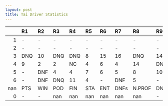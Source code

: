 ```yaml
---
layout: post 
title: Tai Driver Statistics
--- 
```


|     | R1   | R2   | R3   | R4   | R5   | R6   | R7   | R8     | R9   | R10   | R11   | R12   | Points   | Pos   |
|----:|:-----|:-----|:-----|:-----|:-----|:-----|:-----|:-------|:-----|:------|:------|:------|:---------|:------|
|   1 | -    | -    | -    | -    | -    | -    | -    | -      | -    | -     | -     | -     | nan      | nan   |
|   2 | -    | -    | -    | -    | -    | -    | -    | -      | -    | -     | -     | -     | nan      | nan   |
|   3 | DNQ  | 10   | DNQ  | DNQ  | 8    | 15   | 16   | DNQ    | 14   | DNQ   | DNQ   | -     | 0.0      | 36.0  |
|   4 | 9    | 2    | 2    | NC   | 4    | 6    | 4    | 14     | DNF  | DNQ   | DNQ   | 16    | 0.0      | 33.0  |
|   5 | -    | DNF  | 4    | 4    | 7    | 6    | 5    | 8      | 10   | DNF   | DNF   | 12    | 0.0      | 36.0  |
|   6 | -    | DNF  | DNQ  | 11   | 4    | -    | DNF  | 5      | -    | -     | -     | -     | 0.0      | 32.0  |
| nan | PTS  | WIN  | POD  | FIN  | STA  | ENT  | DNFs | N.PROF | DNQ  | %FIN  | PPR   | BST   | CHA      | RNK   |
|   0 | -    | -    | nan  | nan  | nan  | nan  | nan  | nan    | -    | -     | -     | DNQ   | -        | -     |